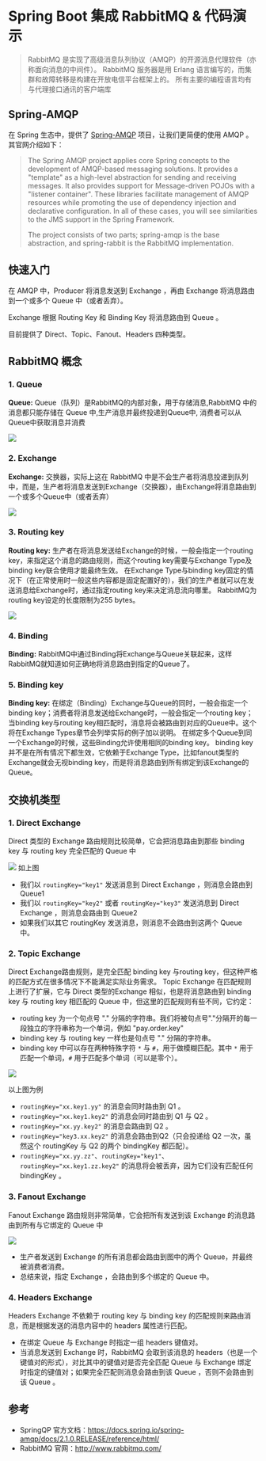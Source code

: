 # Spring Boot 集成 RabbitMQ & 代码演示

> RabbitMQ 是实现了高级消息队列协议（AMQP）的开源消息代理软件（亦称面向消息的中间件）。
> RabbitMQ 服务器是用 Erlang 语言编写的，而集群和故障转移是构建在开放电信平台框架上的。
> 所有主要的编程语言均有与代理接口通讯的客户端库
>

## Spring-AMQP

在 Spring 生态中，提供了 [Spring-AMQP](https://spring.io/projects/spring-amqp) 项目，让我们更简便的使用 AMQP 。其官网介绍如下：
> The Spring AMQP project applies core Spring concepts to the development of AMQP-based messaging solutions. It provides a "template" as a high-level abstraction for sending and receiving messages. It also provides support for Message-driven POJOs with a "listener container". These libraries facilitate management of AMQP resources while promoting the use of dependency injection and declarative configuration. In all of these cases, you will see similarities to the JMS support in the Spring Framework.
>
> The project consists of two parts; spring-amqp is the base abstraction, and spring-rabbit is the RabbitMQ implementation.
>

## 快速入门

在 AMQP 中，Producer 将消息发送到 Exchange ，再由 Exchange 将消息路由到一个或多个 Queue 中（或者丢弃）。

Exchange 根据 Routing Key 和 Binding Key 将消息路由到 Queue 。

目前提供了 Direct、Topic、Fanout、Headers 四种类型。

## RabbitMQ 概念

### 1. Queue

**Queue:** Queue（队列）是RabbitMQ的内部对象，用于存储消息,RabbitMQ 中的消息都只能存储在 Queue 中,生产消息并最终投递到Queue中, 消费者可以从Queue中获取消息并消费

![](doc/Queue.png)

### 2. Exchange

**Exchange:** 交换器，实际上这在 RabbitMQ 中是不会生产者将消息投递到队列中，而是，生产者将消息发送到Exchange（交换器），由Exchange将消息路由到一个或多个Queue中（或者丢弃）

![](doc/Exchange.png)

### 3. Routing key

**Routing key:** 生产者在将消息发送给Exchange的时候，一般会指定一个routing key，来指定这个消息的路由规则，而这个routing key需要与Exchange Type及binding
key联合使用才能最终生效。 在Exchange Type与binding key固定的情况下（在正常使用时一般这些内容都是固定配置好的），我们的生产者就可以在发送消息给Exchange时，通过指定routing key来决定消息流向哪里。
RabbitMQ为routing key设定的长度限制为255 bytes。

![](doc/RoutingKey.png)

### 4. Binding

**Binding:** RabbitMQ中通过Binding将Exchange与Queue关联起来，这样RabbitMQ就知道如何正确地将消息路由到指定的Queue了。

### 5. Binding key

**Binding key:** 在绑定（Binding）Exchange与Queue的同时，一般会指定一个binding key；消费者将消息发送给Exchange时，一般会指定一个routing key；当binding
key与routing key相匹配时，消息将会被路由到对应的Queue中。这个将在Exchange Types章节会列举实际的例子加以说明。
在绑定多个Queue到同一个Exchange的时候，这些Binding允许使用相同的binding key。 binding key 并不是在所有情况下都生效，它依赖于Exchange
Type，比如fanout类型的Exchange就会无视binding key，而是将消息路由到所有绑定到该Exchange的Queue。

## 交换机类型

### 1. Direct Exchange

Direct 类型的 Exchange 路由规则比较简单，它会把消息路由到那些 binding key 与 routing key 完全匹配的 Queue 中

![](doc/DirectExchange.png)
如上图
- 我们以 `routingKey="key1"` 发送消息到 Direct Exchange ，则消息会路由到 Queue1
- 我们以 `routingKey="key2"` 或者 `routingKey="key3"` 发送消息到 Direct Exchange ，则消息会路由到 Queue2
- 如果我们以其它 routingKey 发送消息，则消息不会路由到这两个 Queue 中。

### 2. Topic Exchange

Direct Exchange路由规则，是完全匹配 binding key 与routing key，但这种严格的匹配方式在很多情况下不能满足实际业务需求。 Topic Exchange 在匹配规则上进行了扩展，它与 Direct
类型的Exchange 相似，也是将消息路由到 binding key 与 routing key 相匹配的 Queue 中，但这里的匹配规则有些不同，它约定：

- routing key 为一个句点号 "." 分隔的字符串。我们将被句点号"."分隔开的每一段独立的字符串称为一个单词，例如 "pay.order.key"
- binding key 与 routing key 一样也是句点号 "." 分隔的字符串。
- binding key 中可以存在两种特殊字符 `*` 与 `#`，用于做模糊匹配。其中 `*` 用于匹配一个单词，`#` 用于匹配多个单词（可以是零个）。
  
![](doc/TopicExchange.png)

以上图为例
- `routingKey="xx.key1.yy"` 的消息会同时路由到 Q1 。
- `routingKey="xx.key1.key2"` 的消息会同时路由到 Q1 与 Q2 。
- `routingKey="xx.yy.key2"` 的消息会路由到 Q2 。
- `routingKey="key3.xx.key2"` 的消息会路由到Q2（只会投递给 Q2 一次，虽然这个 routingKey 与 Q2 的两个 bindingKey 都匹配）。
- `routingKey="xx.yy.zz"`、`routingKey="key1"`、`routingKey="xx.key1.zz.key2"` 的消息将会被丢弃，因为它们没有匹配任何 bindingKey 。

### 3. Fanout Exchange

Fanout Exchange 路由规则非常简单，它会把所有发送到该 Exchange 的消息路由到所有与它绑定的 Queue 中

![](doc/FanoutExchange.png)

- 生产者发送到 Exchange 的所有消息都会路由到图中的两个 Queue，并最终被消费者消费。
- 总结来说，指定 Exchange ，会路由到多个绑定的 Queue 中。

### 4. Headers Exchange

Headers Exchange 不依赖于 routing key 与 binding key 的匹配规则来路由消息，而是根据发送的消息内容中的 headers 属性进行匹配。

- 在绑定 Queue 与 Exchange 时指定一组 headers 键值对。
- 当消息发送到 Exchange 时，RabbitMQ 会取到该消息的 headers（也是一个键值对的形式），对比其中的键值对是否完全匹配 Queue 与 Exchange 绑定时指定的键值对；如果完全匹配则消息会路由到该 Queue
  ，否则不会路由到该 Queue 。

## 参考

- SpringQP 官方文档：<https://docs.spring.io/spring-amqp/docs/2.1.0.RELEASE/reference/html/>
- RabbitMQ 官网：<http://www.rabbitmq.com/>